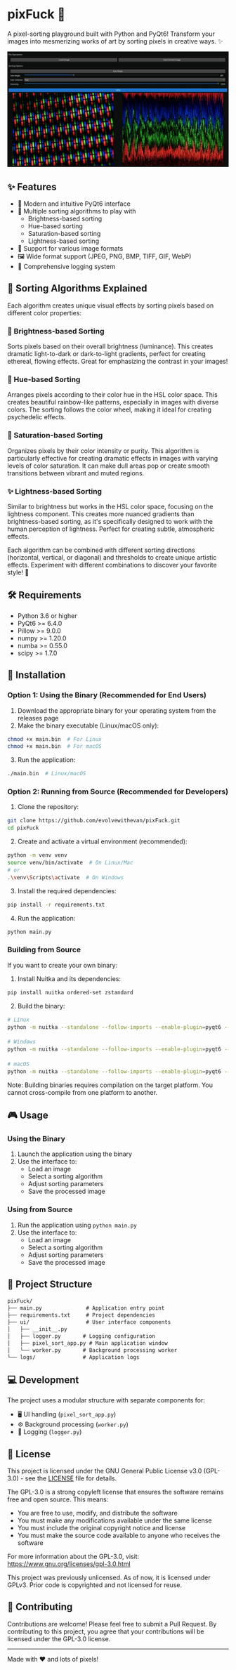 # pixFuck 🎨

A pixel-sorting playground built with Python and PyQt6! Transform your images into mesmerizing works of art by sorting pixels in creative ways. ✨

![Preview](./assets/preview.webp)


## ✨ Features

- 🎯 Modern and intuitive PyQt6 interface
- 🔄 Multiple sorting algorithms to play with
  - Brightness-based sorting
  - Hue-based sorting
  - Saturation-based sorting
  - Lightness-based sorting
- 📸 Support for various image formats
- 🖼️ Wide format support (JPEG, PNG, BMP, TIFF, GIF, WebP)
- 📝 Comprehensive logging system

## 🎨 Sorting Algorithms Explained

Each algorithm creates unique visual effects by sorting pixels based on different color properties:

### 🌟 Brightness-based Sorting
Sorts pixels based on their overall brightness (luminance). This creates dramatic light-to-dark or dark-to-light gradients, perfect for creating ethereal, flowing effects. Great for emphasizing the contrast in your images!

### 🌈 Hue-based Sorting
Arranges pixels according to their color hue in the HSL color space. This creates beautiful rainbow-like patterns, especially in images with diverse colors. The sorting follows the color wheel, making it ideal for creating psychedelic effects.

### 💫 Saturation-based Sorting
Organizes pixels by their color intensity or purity. This algorithm is particularly effective for creating dramatic effects in images with varying levels of color saturation. It can make dull areas pop or create smooth transitions between vibrant and muted regions.

### ✨ Lightness-based Sorting
Similar to brightness but works in the HSL color space, focusing on the lightness component. This creates more nuanced gradients than brightness-based sorting, as it's specifically designed to work with the human perception of lightness. Perfect for creating subtle, atmospheric effects.

Each algorithm can be combined with different sorting directions (horizontal, vertical, or diagonal) and thresholds to create unique artistic effects. Experiment with different combinations to discover your favorite style! 🎯

## 🛠️ Requirements

- Python 3.6 or higher
- PyQt6 >= 6.4.0
- Pillow >= 9.0.0
- numpy >= 1.20.0
- numba >= 0.55.0
- scipy >= 1.7.0

## 🚀 Installation

### Option 1: Using the Binary (Recommended for End Users)

1. Download the appropriate binary for your operating system from the releases page
2. Make the binary executable (Linux/macOS only):
```bash
chmod +x main.bin  # For Linux
chmod +x main.bin  # For macOS
```
3. Run the application:
```bash
./main.bin  # Linux/macOS
```

### Option 2: Running from Source (Recommended for Developers)

1. Clone the repository:
```bash
git clone https://github.com/evolvewithevan/pixFuck.git
cd pixFuck
```

2. Create and activate a virtual environment (recommended):
```bash
python -m venv venv
source venv/bin/activate  # On Linux/Mac
# or
.\venv\Scripts\activate  # On Windows
```

3. Install the required dependencies:
```bash
pip install -r requirements.txt
```

4. Run the application:
```bash
python main.py
```

### Building from Source

If you want to create your own binary:

1. Install Nuitka and its dependencies:
```bash
pip install nuitka ordered-set zstandard
```

2. Build the binary:
```bash
# Linux
python -m nuitka --standalone --follow-imports --enable-plugin=pyqt6 --include-package-data=PyQt6 --include-package-data=PIL --include-package-data=numpy --include-package-data=numba --include-package-data=scipy --include-data-dir=assets=assets --include-data-dir=ui=ui --onefile --remove-output main.py

# Windows
python -m nuitka --standalone --follow-imports --enable-plugin=pyqt6 --include-package-data=PyQt6 --include-package-data=PIL --include-package-data=numpy --include-package-data=numba --include-package-data=scipy --include-data-dir=assets=assets --include-data-dir=ui=ui --onefile --remove-output main.py

# macOS
python -m nuitka --standalone --follow-imports --enable-plugin=pyqt6 --include-package-data=PyQt6 --include-package-data=PIL --include-package-data=numpy --include-package-data=numba --include-package-data=scipy --include-data-dir=assets=assets --include-data-dir=ui=ui --onefile --remove-output main.py
```

Note: Building binaries requires compilation on the target platform. You cannot cross-compile from one platform to another.

## 🎮 Usage

### Using the Binary
1. Launch the application using the binary
2. Use the interface to:
   - Load an image
   - Select a sorting algorithm
   - Adjust sorting parameters
   - Save the processed image

### Using from Source
1. Run the application using `python main.py`
2. Use the interface to:
   - Load an image
   - Select a sorting algorithm
   - Adjust sorting parameters
   - Save the processed image

## 📁 Project Structure

```
pixFuck/
├── main.py              # Application entry point
├── requirements.txt     # Project dependencies
├── ui/                  # User interface components
│   ├── __init__.py
│   ├── logger.py       # Logging configuration
│   ├── pixel_sort_app.py # Main application window
│   └── worker.py       # Background processing worker
└── logs/               # Application logs
```

## 💻 Development

The project uses a modular structure with separate components for:
- 🖥️ UI handling (`pixel_sort_app.py`)
- ⚙️ Background processing (`worker.py`)
- 📝 Logging (`logger.py`)

## 📜 License

This project is licensed under the GNU General Public License v3.0 (GPL-3.0) - see the [LICENSE](LICENSE) file for details.

The GPL-3.0 is a strong copyleft license that ensures the software remains free and open source. This means:
- You are free to use, modify, and distribute the software
- You must make any modifications available under the same license
- You must include the original copyright notice and license
- You must make the source code available to anyone who receives the software

For more information about the GPL-3.0, visit: https://www.gnu.org/licenses/gpl-3.0.html

This project was previously unlicensed. As of now, it is licensed under GPLv3. Prior code is copyrighted and not licensed for reuse.

## 🤝 Contributing

Contributions are welcome! Please feel free to submit a Pull Request. By contributing to this project, you agree that your contributions will be licensed under the GPL-3.0 license.

---

Made with ❤️ and lots of pixels! 
